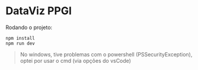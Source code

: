 # DataViz PPGI


Rodando o projeto:
```
npm install
npm run dev
```
> No windows, tive problemas com o powershell (PSSecurityException), optei por usar o cmd (via opções do vsCode)